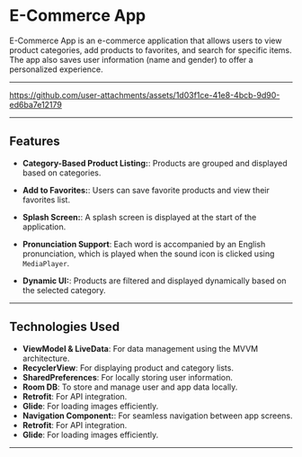 # E-Commerce App

 E-Commerce App is an e-commerce application that allows users to view product categories, add products to favorites, and search for specific items. The app also saves user information (name and gender) to offer a personalized experience.


---

https://github.com/user-attachments/assets/1d03f1ce-41e8-4bcb-9d90-ed6ba7e12179


---


## Features

- **Category-Based Product Listing:**: Products are grouped and displayed based on categories.

- **Add to Favorites:**: Users can save favorite products and view their favorites list.

- **Splash Screen:**: A splash screen is displayed at the start of the application.

- **Pronunciation Support**: Each word is accompanied by an English pronunciation, which is played when the sound icon is clicked using `MediaPlayer`.

- **Dynamic UI:**: Products are filtered and displayed dynamically based on the selected category.

---

## Technologies Used

- **ViewModel & LiveData**: For data management using the MVVM architecture.
- **RecyclerView**: For displaying product and category lists.
- **SharedPreferences**: For locally storing user information.
- **Room DB**: To store and manage user and app data locally.
- **Retrofit**: For API integration.
- **Glide**: For loading images efficiently.
- **Navigation Component:**: For seamless navigation between app screens.
- **Retrofit**: For API integration.
- **Glide**: For loading images efficiently.

---
